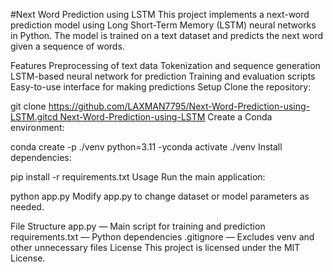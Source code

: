 #Next Word Prediction using LSTM
This project implements a next-word prediction model using Long Short-Term Memory (LSTM) neural networks in Python. The model is trained on a text dataset and predicts the next word given a sequence of words.

Features
Preprocessing of text data
Tokenization and sequence generation
LSTM-based neural network for prediction
Training and evaluation scripts
Easy-to-use interface for making predictions
Setup
Clone the repository:


git clone https://github.com/LAXMAN7795/Next-Word-Prediction-using-LSTM.gitcd Next-Word-Prediction-using-LSTM
Create a Conda environment:


conda create -p ./venv python=3.11 -yconda activate ./venv
Install dependencies:


pip install -r requirements.txt
Usage
Run the main application:


python app.py
Modify app.py to change dataset or model parameters as needed.

File Structure
app.py — Main script for training and prediction
requirements.txt — Python dependencies
.gitignore — Excludes venv and other unnecessary files
License
This project is licensed under the MIT License.
